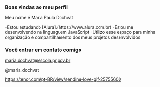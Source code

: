 ### Boas vindas ao meu perfil 

Meu nome é Maria Paula Dochvat

-Estou estudando  [Alura].(https://www.alura.com.br)
-Estou me desenvolvendo na linguaguem JavaScript
-Utilizo esse espaço para minha organização e compartilhamento dos meus projetos desenvolvidos 

### Você entrar em contato comigo

maria.dochvat@escola.pr.gov.br

@maria_dochvat

https://tenor.com/pt-BR/view/sending-love-gif-25755600














